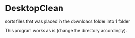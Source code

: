 # DesktopClean
sorts files that was placed in the downloads folder into 1 folder

This program works as is (change the directory accordingly).
